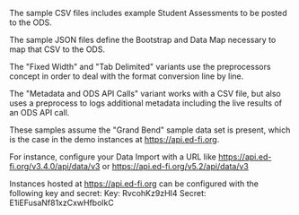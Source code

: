 The sample CSV files includes example Student Assessments to be posted to the ODS.

The sample JSON files define the Bootstrap and Data Map necessary to map that CSV to the ODS.

The "Fixed Width" and "Tab Delimited" variants use the preprocessors concept in order to deal with the format conversion line by line.

The "Metadata and ODS API Calls" variant works with a CSV file, but also uses a preprocess to logs additional metadata including the live results of an ODS API call.

These samples assume the "Grand Bend" sample data set is present, which is the case in the demo instances at https://api.ed-fi.org.

For instance, configure your Data Import with a URL like https://api.ed-fi.org/v3.4.0/api/data/v3 or https://api.ed-fi.org/v5.2/api/data/v3

Instances hosted at https://api.ed-fi.org can be configured with the following key and secret:
Key: RvcohKz9zHI4
Secret: E1iEFusaNf81xzCxwHfbolkC